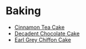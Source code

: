 # Baking

* [Cinnamon Tea Cake](./Cinnamon%20Tea%20Cake.md)
* [Decadent Chocolate Cake](./Decadent%20Chocolate%20Cake.md)
* [Earl Grey Chiffon Cake](./Earl%20Grey%20Chiffon%20Cake.md)
